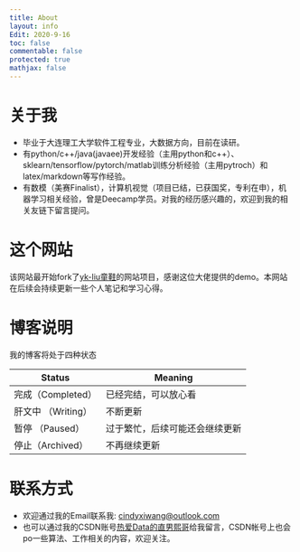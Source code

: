 ```yaml
---
title: About
layout: info
Edit: 2020-9-16
toc: false
commentable: false
protected: true
mathjax: false
---
```


# 关于我
- 毕业于大连理工大学软件工程专业，大数据方向，目前在读研。
- 有python/c++/java(javaee)开发经验（主用python和c++）、sklearn/tensorflow/pytorch/matlab训练分析经验（主用pytroch）和 latex/markdown等写作经验。
- 有数模（美赛Finalist），计算机视觉（项目已结，已获国奖，专利在申），机器学习相关经验，曾是Deecamp学员。对我的经历感兴趣的，欢迎到我的相关友链下留言提问。


# 这个网站
该网站最开始fork了[yk-liu童鞋](https://github.com/yk-liu/yk-liu.github.io)的网站项目，感谢这位大佬提供的demo。本网站在后续会持续更新一些个人笔记和学习心得。

# 博客说明

我的博客将处于四种状态

| Status    | Meaning                                                      |
| --------- | ------------------------------------------------------------ |
| 完成（Completed） | 已经完结，可以放心看 |
| 肝文中 （Writing）  | 不断更新                         |
| 暂停  （Paused） | 过于繁忙，后续可能还会继续更新 |
|  停止（Archived） | 不再继续更新 |

# 联系方式

- 欢迎通过我的Email联系我: cindyxiwang@outlook.com
- 也可以通过我的CSDN账号[热爱Data的直男熙哥](https://blog.csdn.net/Cindy_00)给我留言，CSDN帐号上也会po一些算法、工作相关的内容，欢迎关注。

